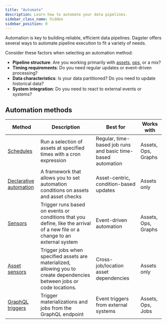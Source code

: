 ```yaml
---
title: "Automate"
description: Learn how to automate your data pipelines.
sidebar_class_name: hidden
sidebar_position: 0
---
```


Automation is key to building reliable, efficient data pipelines. Dagster offers several ways to automate pipeline execution to fit a variety of needs.

Consider these factors when selecting an automation method:

* **Pipeline structure**: Are you working primarily with [assets](/guides/build/assets/), [ops](/guides/build/ops), or a mix?
* **Timing requirements**: Do you need regular updates or event-driven processing?
* **Data characteristics**: Is your data partitioned? Do you need to update historical data?
* **System integration**: Do you need to react to external events or systems?

## Automation methods

| Method                       | Description                                | Best for                     | Works with                               |
| ---------------------------- | ------------------------------------------ | ---------------------------- | ---------------------------------------- |
| [Schedules](schedules/) | Run a selection of assets at specified times with a cron expression | Regular, time-based job runs and basic time-based automation | Assets, Ops, Graphs |
| [Declarative automation](declarative-automation/) |  A framework that allows you to set automation conditions on assets and asset checks | Asset-centric, condition-based updates | Assets only         |
| [Sensors](sensors/)     |  Trigger runs based on events or conditions that you define, like the arrival of a new file or a change to an external system | Event-driven automation                | Assets, Ops, Graphs |
| [Asset sensors](asset-sensors) | Trigger jobs when specified assets are materialized, allowing you to create dependencies between jobs or code locations. | Cross-job/location asset dependencies  | Assets only         |
| [GraphQL triggers](/guides/operate/graphql/) | Trigger materializations and jobs from the GraphQL endpoint      | Event triggers from external systems   | Assets, Ops, Jobs   |
